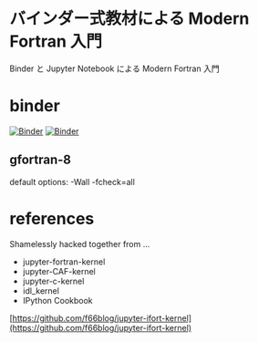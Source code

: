 # バインダー式教材による Modern  Fortran 入門

Binder と Jupyter Notebook による Modern Fortran 入門

# binder
[![Binder](https://mybinder.org/badge.svg)](https://mybinder.org/v2/gh/f66blog/modern_fortran/master?urlpath=lab)
[![Binder](https://mybinder.org/badge.svg)](https://mybinder.org/v2/gh/f66blog/modern_fortran/master)

## gfortran-8
default options: -Wall -fcheck=all

# references
 Shamelessly hacked together from ...

- jupyter-fortran-kernel
- jupyter-CAF-kernel
- jupyter-c-kernel
- idl_kernel
- IPython Cookbook

[https://github.com/f66blog/jupyter-ifort-kernel](https://github.com/f66blog/jupyter-ifort-kernel)
